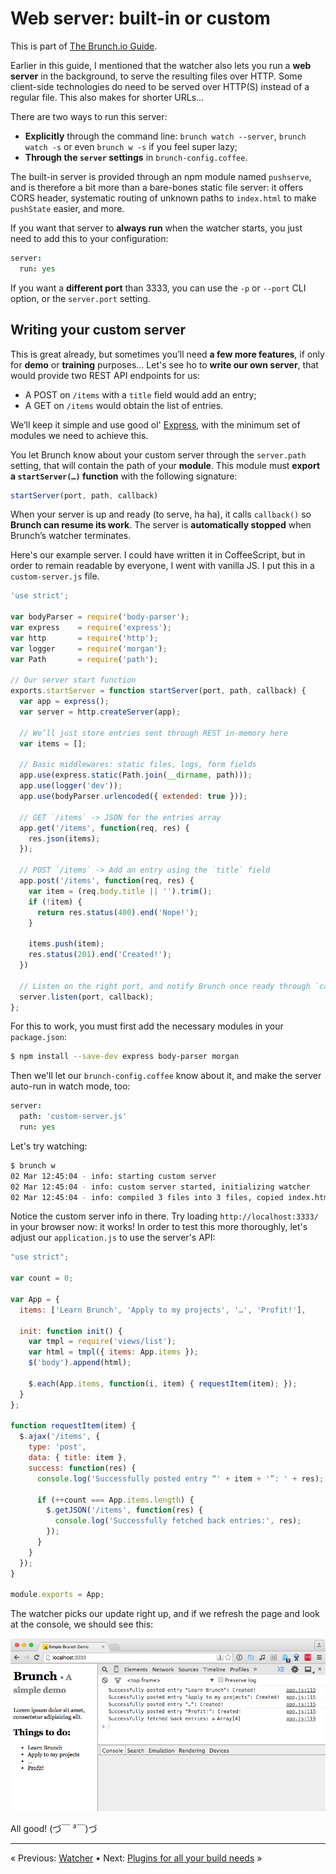 # Web server: built-in or custom

This is part of [The Brunch.io Guide](../../README.md).

Earlier in this guide, I mentioned that the watcher also lets you run a **web server** in the background, to serve the resulting files over HTTP.  Some client-side technologies do need to be served over HTTP(S) instead of a regular file.  This also makes for shorter URLs…

There are two ways to run this server:

  * **Explicitly** through the command line: `brunch watch --server`, `brunch watch -s` or even `brunch w -s` if you feel super lazy;
  * **Through the `server` settings** in `brunch-config.coffee`.

The built-in server is provided through an npm module named `pushserve`, and is therefore a bit more than a bare-bones static file server: it offers CORS header, systematic routing of unknown paths to `index.html` to make `pushState` easier, and more.

If you want that server to **always run** when the watcher starts, you just need to add this to your configuration:

```coffeescript
server:
  run: yes
```

If you want a **different port** than 3333, you can use the `-p` or `--port` CLI option, or the `server.port` setting.

## Writing your custom server

This is great already, but sometimes you’ll need **a few more features**, if only for **demo** or **training** purposes…  Let's see ho to **write our own server**, that would provide two REST API endpoints for us:

  * A POST on `/items` with a `title` field would add an entry;
  * A GET on `/items` would obtain the list of entries.

We’ll keep it simple and use good ol' [Express](http://expressjs.com/), with the minimum set of modules we need to achieve this.

You let Brunch know about your custom server through the `server.path` setting, that will contain the path of your **module**.  This module must **export a `startServer(…)` function** with the following signature:

```javascript
startServer(port, path, callback)
```

When your server is up and ready (to serve, ha ha), it calls `callback()` so **Brunch can resume its work**.  The server is **automatically stopped** when Brunch’s watcher terminates.

Here's our example server.  I could have written it in CoffeeScript, but in order to remain readable by everyone, I went with vanilla JS.  I put this in a `custom-server.js` file.

```javascript
'use strict';

var bodyParser = require('body-parser');
var express    = require('express');
var http       = require('http');
var logger     = require('morgan');
var Path       = require('path');

// Our server start function
exports.startServer = function startServer(port, path, callback) {
  var app = express();
  var server = http.createServer(app);

  // We’ll just store entries sent through REST in-memory here
  var items = [];

  // Basic middlewares: static files, logs, form fields
  app.use(express.static(Path.join(__dirname, path)));
  app.use(logger('dev'));
  app.use(bodyParser.urlencoded({ extended: true }));

  // GET `/items` -> JSON for the entries array
  app.get('/items', function(req, res) {
    res.json(items);
  });

  // POST `/items` -> Add an entry using the `title` field
  app.post('/items', function(req, res) {
    var item = (req.body.title || '').trim();
    if (!item) {
      return res.status(400).end('Nope!');
    }

    items.push(item);
    res.status(201).end('Created!');
  })

  // Listen on the right port, and notify Brunch once ready through `callback`.
  server.listen(port, callback);
};
```

For this to work, you must first add the necessary modules in your `package.json`:

```sh
$ npm install --save-dev express body-parser morgan
```

Then we'll let our `brunch-config.coffee` know about it, and make the server auto-run in watch mode, too:

```coffeescript
server:
  path: 'custom-server.js'
  run: yes
```

Let's try watching:

```sh
$ brunch w
02 Mar 12:45:04 - info: starting custom server
02 Mar 12:45:04 - info: custom server started, initializing watcher
02 Mar 12:45:04 - info: compiled 3 files into 3 files, copied index.html in 269ms
```

Notice the custom server info in there.  Try loading `http://localhost:3333/` in your browser now: it works!  In order to test this more thoroughly, let's adjust our `application.js` to use the server's API:

```javascript
"use strict";

var count = 0;

var App = {
  items: ['Learn Brunch', 'Apply to my projects', '…', 'Profit!'],

  init: function init() {
    var tmpl = require('views/list');
    var html = tmpl({ items: App.items });
    $('body').append(html);

    $.each(App.items, function(i, item) { requestItem(item); });
  }
};

function requestItem(item) {
  $.ajax('/items', {
    type: 'post',
    data: { title: item },
    success: function(res) {
      console.log('Successfully posted entry “' + item + '”: ' + res);

      if (++count === App.items.length) {
        $.getJSON('/items', function(res) {
          console.log('Successfully fetched back entries:', res);
        });
      }
    }
  });
}

module.exports = App;
```

The watcher picks our update right up, and if we refresh the page and look at the console, we should see this:

![Our developer tools console says this works!](../images/brunch-simple-json.png)

All good! (づ￣ ³￣)づ

----

« Previous: [Watcher](chapter09-watcher.md) • Next: [Plugins for all your build needs](chapter11-plugins.md) »
